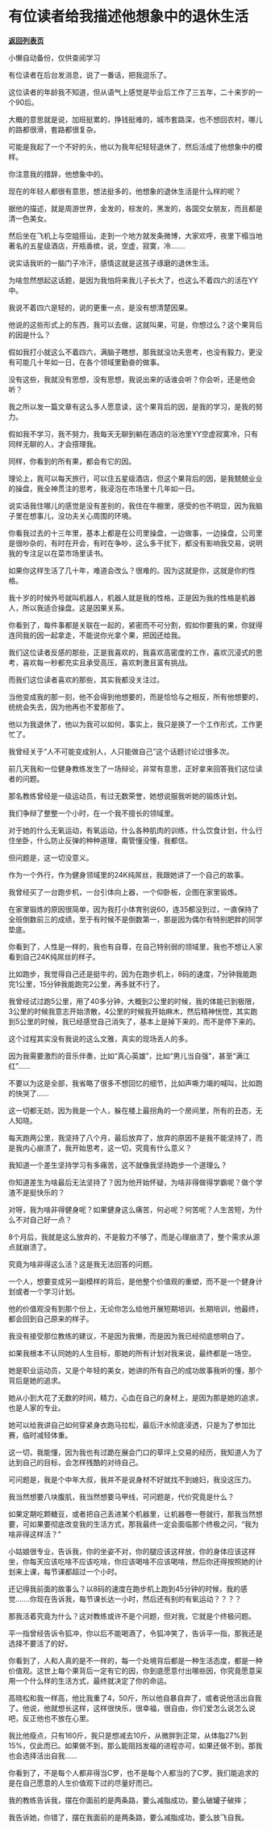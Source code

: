 # 有位读者给我描述他想象中的退休生活

[**返回列表页**](/gzh/记忆承载)

小懒自动备份，仅供查阅学习

有位读者在后台发消息，说了一番话，把我逗乐了。

  

这位读者的年龄我不知道，但从语气上感觉是毕业后工作了三五年，二十来岁的一个90后。

  

大概的意思就是说，加班挺累的，挣钱挺难的，城市套路深，也不想回农村，哪儿的路都很滑，套路都很复杂。  

  

可能是我起了一个不好的头，他以为我年纪轻轻退休了，然后活成了他想象中的模样。  

  

你注意我的措辞，他想象中的。

  

现在的年轻人都很有意思，想法挺多的，他想象的退休生活是什么样的呢？  

  

据他的描述，就是周游世界，金发的，棕发的，黑发的，各国交女朋友，而且都是清一色美女。

  

然后坐在飞机上与空姐搭讪，走到一个地方就发条微博，大家欢呼，夜里下榻当地著名的五星级酒店，开瓶香槟，说，空虚，寂寞，冷.......

  

说实话我听的一脑门子冷汗，感情这就是这孩子琢磨的退休生活。  

  

为啥忽然想起这话题，是因为我怕将来我儿子长大了，也这么不着四六的活在YY中。  

  

我说不着四六是轻的，说的更重一点，是没有想清楚因果。  

  

他说的这些形式上的东西，我可以去做，这就叫果，可是，你想过么？这个果背后的因是什么？  

  

假如我打小就这么不着四六，满脑子瞎想，那我就没功夫思考，也没有毅力，更没有可能几十年如一日，在各个领域里勤奋的做事。  

  

没有这些，我就没有思想，没有思想，我说出来的话谁会听？你会听，还是他会听？

  

我之所以发一篇文章有这么多人愿意读，这个果背后的因，是我的学习，是我的努力。

  

假如我不学习，我不努力，我每天无聊到躺在酒店的浴池里YY空虚寂寞冷，只有同样无聊的人，才会搭理我。  

  

同样，你看到的所有果，都会有它的因。  

  

理论上，我可以每天旅行，可以住五星级酒店，但这个果背后的因，是我兢兢业业的操盘，我全神贯注的思考，我浸泡在市场里十几年如一日。  

  

说实话我住哪儿的感觉是没有差别的，我住在牛棚里，感受的也不明显，因为我脑子里在想事儿，没功夫关心周围的环境。  

  

你看我过去的十三年里，基本上都是在公司里操盘，一边做事，一边操盘，公司里是很吵杂的，有时在开会，有时在争吵，这么多干扰下，都没有影响我交易，说明我的专注足以在菜市场里读书。

  

如果你这样生活了几十年，难道会改么？很难的。因为这就是你，这就是你的性格。  

  

我十岁的时候外号就叫机器人，机器人就是我的性格，正是因为我的性格是机器人，所以我适合操盘。这是因果关系。

  

你看到了，每件事都是关联在一起的，紧密而不可分割，假如你要我的果，你就得连同我的因一起拿走，不能说你光拿个果，把因还给我。  

  

我们这位读者反感的那些，正是我喜欢的，我喜欢高密度的工作，喜欢沉浸式的思考，喜欢每一秒都充实且承受高压，喜欢刺激且富有挑战。  

  

而我们这位读者喜欢的那些，其实我都没关注过。  

  

当他变成我的那一刻，他不会得到他想要的，而是恰恰与之相反，所有他想要的，统统会失去，因为他再也不爱那些了。  

  

他以为我退休了，他以为我可以如何，事实上，我只是换了一个工作形式，工作更忙了。

  

我曾经关于“人不可能变成别人，人只能做自己”这个话题讨论过很多次。

  

前几天我和一位健身教练发生了一场辩论，非常有意思，正好拿来回答我们这位读者的问题。

  

那名教练曾经是一级运动员，有过无数荣誉，她想说服我听她的锻炼计划。  

  

我们争辩了整整一个小时，在一个我不擅长的领域里。  

  

对于她的什么无氧运动，有氧运动，什么各种肌肉的训练，什么饮食计划，什么行住坐卧，什么防止反弹的种种道理，甭管懂没懂，我都信。  

  

但问题是，这一切没意义。

  

作为一个外行，作为健身领域里的24K纯屌丝，我跟她讲了一个自己的故事。  

  

我曾经买了一台跑步机，一台引体向上器，一个仰卧板，企图在家里锻炼。

  

在家里锻炼的原因很简单，因为我打小体育别说60，连35都没到过，一直保持了全班倒数前三的成绩，至于有时候不是倒数第一，那是因为偶尔有特别肥胖的同学垫底。  

  

你看到了，人性是一样的，我也有自尊，在自己特别弱的领域里，我也不想让人家看到自己24K纯屌丝的样子。  

  

比如跑步，我觉得自己还是挺牛的，因为在跑步机上，8码的速度，7分钟我能跑完1公里，15分钟我能跑完2公里，再多就不行了。  

  

我曾经试过跑5公里，用了40多分钟，大概到2公里的时候，我的体能已到极限，3公里的时候我意志开始溃散，4公里的时候我开始麻木，然后精神恍惚，其实跑到5公里的时候，我已经感觉自己消失了，基本上是掉下来的，而不是停下来的。

  

这个过程其实没有我说的这么文雅，真实的现场丢人的多。  

  

因为我需要激烈的音乐伴奏，比如“真心英雄”，比如“男儿当自强”，甚至“满江红”......

  

不要以为这是全部，我省略了很多不想回忆的细节，比如声嘶力竭的喊叫，比如跑的快哭了......  

  

这一切都无妨，因为我是一个人，躲在楼上最拐角的一个房间里，所有的丑态，无人知晓。  

  

每天跑两公里，我坚持了八个月，最后放弃了，放弃的原因不是我不能坚持了，而是我内心崩溃了，我开始思考，这一切，究竟有什么意义？

  

我知道一个差生坚持学习有多痛苦，这不就像我坚持跑步一个道理么？  

  

你知道差生为啥最后无法坚持了？因为他开始怀疑，为啥非得做得学霸呢？做个学渣不是挺快乐的？  

  

对呀，我为啥非得健身呢？如果健身这么痛苦，何必呢？何苦呢？人生苦短，为什么不对自己好一点？

  

8个月后，我就是这么放弃的，不是毅力不够了，而是心理崩溃了，整个需求从源点就崩溃了。  

  

究竟为啥非得这么活？这是我无法回答的问题。

  

一个人，想要变成另一副模样的背后，是他整个价值观的重塑，而不是一个健身计划或者一个学习计划。  

  

他的价值观没有到那个份上，无论你怎么给他开展短期培训，长期培训，他最终，都会回到自己原来的样子。

  

我没有接受那位教练的建议，不是因为我懒，而是因为我已经彻底想明白了。  

  

如果我根本不认同她的人生目标，那她的所有计划对我来说，最终都是一场空。

  

她是职业运动员，又是个年轻的美女，她讲的所有自己的成功故事我听的懂，那个背后是她的追求。  

  

她从小到大花了无数的时间，精力，心血在自己的身材上，是因为那是她的追求，也是人家的专业。  

  

她可以给我讲自己如何穿紧身衣跑马拉松，最后汗水彻底浸透，只是为了参加比赛，临时减轻体重。

  

这一切，我能懂，因为我也有过跪在展会门口的草坪上交易的经历，我知道人为了达到自己的目标，会怎样残酷的对待自己。  

  

可问题是，我是个中年大叔，我并不是说身材不好就找不到媳妇，我没这压力。

  

我当然想要八块腹肌，我当然想要马甲线，可问题是，代价究竟是什么？  

  

如果定期吃颗糖豆，或者把自己丢进某个机器里，让机器卷一卷就行，那我当然想要，可如果要彻底改变我的生活方式，那我最终一定会面临那个终极之问，“我为啥非得这样活？”

  

小姑娘很专业，告诉我，你的坐姿不对，你的腿应该这样放，你的身体应该这样坐，你每天应该吃啥不应该吃啥，你应该喝啥不应该喝啥，然后你还得按照她的计划来上课，每节课都超过一个小时。  

  

还记得我前面的故事么？以8码的速度在跑步机上跑到45分钟的时候，我的感觉.......你现在告诉我，每节课长达一小时，然后还有别的有氧运动？？？？

  

那我活着究竟为什么？这对教练或许不是个问题，但对我，它就是个终极问题。  

  

平一指曾经告诉令狐冲，你以后不能喝酒了，令狐冲笑了，告诉平一指，那我还是选择不要活了的好。  

  

你看到了，人和人真的是不一样的，每一个处境背后都是一种生活态度，都是一种价值观。这世上每个果背后一定有它的因，你到底愿意付出哪些因，你究竟愿意采用一个什么样的生活方式，最终就决定了你的命运。  

  

高晓松和我一样高，他比我重了4，50斤，所以他自暴自弃了，或者说他活出自我了。他说，他就想长这样，这样很快乐，很幸福，很自由，你们爱怎么说怎么说吧，反正他也不放在心里。  

  

我比他瘦点，只有160斤，我只是想减去10斤，从微胖到正常，从体脂27%到15%，仅此而已。如果做不到，那么能阻挡发福的进程亦可，如果还做不到，那我也会选择活出自我......  

  

你看到了，不是每个人都非得当C罗，也不是每个人都当的了C罗。我们能追求的是在自己愿意的人生价值观下过的尽量好而已。  

  

我的教练告诉我，摆在你面前的是两条路，要么减脂成功，要么破罐子破摔；

  

我告诉她，你错了，摆在我面前的是两条路，要么减脂成功，要么放飞自我。


